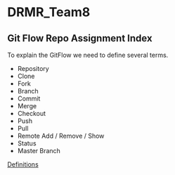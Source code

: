 # DRMR_Team8 
## Git Flow Repo Assignment Index 

To explain the GitFlow we need to define several terms.

- Repository
- Clone
- Fork
- Branch
- Commit
- Merge
- Checkout
- Push
- Pull 
- Remote Add / Remove / Show
- Status
- Master Branch

[Definitions ](/definitions.md)

